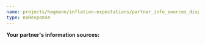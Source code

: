```yaml
---
name: projects/hagmann/inflation-expectations/partner_info_sources_display.md
type: noResponse
---
```


**Your partner's information sources:** 
